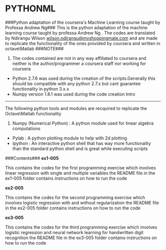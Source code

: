

PYTHONML
==============
###Python adaptation of the coursera's Machine Learning course  taught by Professa Andrew Ng###
This is the python adaptation of the machine learning course taught by professa Andrew Ng .
The codes are translated by Ndirangu Wilson wilson.ndirangu@myshoppingmate.com and are made to replicate the functionality of the ones provided by coursera and written in octave\Matlab
###*NOTE*###
1. The codes contained are not in any way affiliated to coursera and neither is the author/programmer a coursera staff nor working for coursera
+ Python 2.7.6 was used during the creation of the scripts.Generally this should be compatible with any python 2.7.x but cant guarantee functionality  in python 3.x.x
+ Numpy version 1.8.1 was used during the code creation
Intro
-------
The following python tools and modules are recquired to replicate the Octave\Matlab functionality
  1. Numpy (Numerical Python) : A python module used for linear algebra  computations 
  * Pylab : A python  plotting module to help with 2d plotting 
  * Ipython : An interactive python shell that has way more functionality than the standard python shell and is great while executing scripts


###Contents###
   **ex1-005**
      
This contains the codes for the first programming exercise which involves linear regression with single and multiple variables
       the README file in the ex1-005 folder  contains instructions on how to run the code

   **ex2-005**
      
This contains the codes for the second programming exercise which involves logistic regression with  and without regularization 
       the README file in the ex2-005 folder  contains instructions on how to run the code

   **ex3-005**
      
This contains the codes for the third programming exercise which involves logistic regression and neural network learning for handwritten digit recognition the README file in the ex3-005 folder  contains instructions on how to run the code
